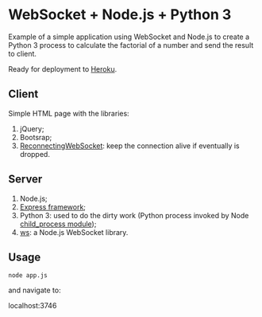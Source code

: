 # WebSocket + Node.js + Python 3

Example of a simple application using WebSocket and Node.js to create a Python 3 process to calculate the factorial of a number and send the result to client.

Ready for deployment to [Heroku](https://heroku.com).

## Client

Simple HTML page with the libraries:

1. jQuery;
2. Bootsrap;
3. [ReconnectingWebSocket](https://github.com/joewalnes/reconnecting-websocket): keep the connection alive if eventually is dropped.

## Server

1. Node.js;
2. [Express framework](https://github.com/expressjs/express);
3. Python 3: used to do the dirty work (Python process invoked by Node [child_process module](https://nodejs.org/api/child_process.html));
4. [ws](https://github.com/websockets/ws): a Node.js WebSocket library.

## Usage

```
node app.js
```

and navigate to:

localhost:3746
